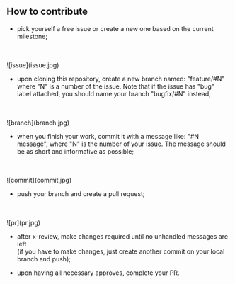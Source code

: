 ## How to contribute
  - pick yourself a free issue or create a new one based on the current milestone;
<br/>
<br/>
 ![issue](issue.jpg)
  
  - upon cloning this repository, create a new branch named: "feature/#N" where "N" is a number of the issue. Note that if the issue has "bug" label attached, you should name your branch "bugfix/#N" instead;
<br/>
<br/>
 ![branch](branch.jpg)

  - when you finish your work, commit it with a message like: "#N message", where "N" is the number of your issue. The message should be as short and informative as possible;
<br/>
<br/>
 ![commit](commit.jpg)

  - push your branch and create a pull request;
<br/>
<br/>
 ![pr](pr.jpg)

  - after x-review, make changes required until no unhandled messages are left  
  (if you have to make changes, just create another commit on your local branch and push);

  - upon having all necessary approves, complete your PR.
